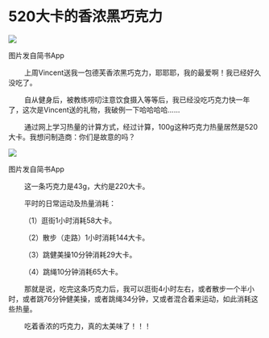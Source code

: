 
# 520大卡的香浓黑巧克力

![](http://upload-images.jianshu.io/upload_images/3910675-7aa1471cca8cb347.jpg?imageMogr2/auto-orient/strip%7CimageView2/2/w/1080/q/50)  

图片发自简书App

        上周Vincent送我一包德芙香浓黑巧克力，耶耶耶，我的最爱啊！我已经好久没吃了。  

        自从健身后，被教练唠叨注意饮食摄入等等后，我已经没吃巧克力快一年了，这次是Vincent送的礼物，我破例一下哈哈哈哈……

        通过网上学习热量的计算方式，经过计算，100g这种巧克力热量居然是520大卡。我想问制造商：你们是故意的吗？

![](http://upload-images.jianshu.io/upload_images/3910675-ae4266b3f1d26c5d.jpg?imageMogr2/auto-orient/strip%7CimageView2/2/w/1080/q/50)  

图片发自简书App

  

        这一条巧克力是43g，大约是220大卡。

        平时的日常运动及热量消耗：

        （1）逛街1小时消耗58大卡。

        （2）散步（走路）1小时消耗144大卡。

        （3）跳健美操10分钟消耗29大卡。

        （4）跳绳10分钟消耗65大卡。

        那就是说，吃完这条巧克力后，我可以逛街4小时左右，或者散步一个半小时，或者跳76分钟健美操，或者跳绳34分钟，又或者混合着来运动，如此消耗这些热量。

        吃着香浓的巧克力，真的太美味了！！！